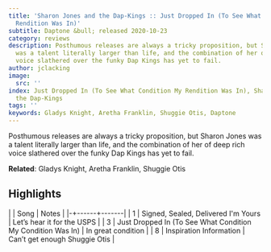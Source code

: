 ```yaml
---
title: 'Sharon Jones and the Dap-Kings :: Just Dropped In (To See What Condition My
  Rendition Was In)'
subtitle: Daptone &bull; released 2020-10-23
category: reviews
description: Posthumous releases are always a tricky proposition, but Sharon Jones
  was a talent literally larger than life, and the combination of her of deep rich
  voice slathered over the funky Dap Kings has yet to fail.
author: jclacking
image:
  src: ''
index: Just Dropped In (To See What Condition My Rendition Was In), Sharon Jones and
  the Dap-Kings
tags: ''
keywords: Gladys Knight, Aretha Franklin, Shuggie Otis, Daptone
---
```

Posthumous releases are always a tricky proposition, but Sharon Jones was a talent literally larger than life, and the combination of her of deep rich voice slathered over the funky Dap Kings has yet to fail.<!--more-->

**Related**: Gladys Knight, Aretha Franklin, Shuggie Otis

## Highlights

| | Song | Notes |
|-+------+-------|
| 1 | Signed, Sealed, Delivered I'm Yours | Let’s hear it for the USPS |
| 3 | Just Dropped In (To See What Condition My Condition Was In) | In great condition |
| 8 | Inspiration Information | Can’t get enough Shuggie Otis |

